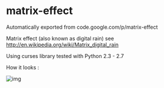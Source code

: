 # matrix-effect
Automatically exported from code.google.com/p/matrix-effect

Matrix effect (also known as digital rain) see http://en.wikipedia.org/wiki/Matrix_digital_rain

Using curses library tested with Python 2.3 - 2.7

How it looks : 

![img](https://github.com/peileppe/matrix-effect/blob/master/matrix-effect.png)
